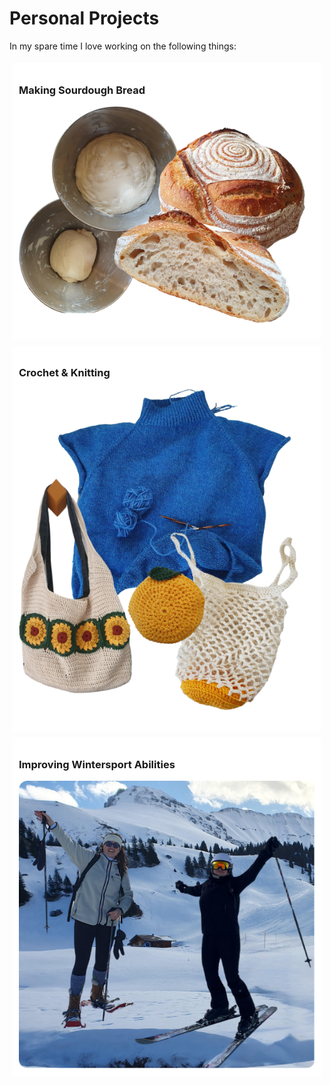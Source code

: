 <!-- <style>
    .custom-font {
        /* font-family: Georgia, serif; */
        color: #f5d3e9;
    }
    .container {
        display: flex;
    }
    .column {
    flex: 33.33%;
    padding: 10px;
  }
</style> -->
<style>
  .container {
    display: flex;
    flex-wrap: wrap;
    justify-content: space-between;
  }
  .column {
    background-color: #FFFFFF;
    padding: 10px;
    margin: 5px;
    flex: 1;
    min-width: 250px; /* Minimum width to ensure columns stack on smaller screens */
  }
  .column img {
    width: 100%;
    max-width: 100%;
    height: auto;
  }
  @media (max-width: 768px) {
    .column {
      flex-basis: 100%;
    }
  }
</style>

# Personal Projects

In my spare time I love working on the following things: 
 <!-- style="text-align: center;" -->

<div class="container">
    <div class="column" style="background-color:#FFFFFF;">
        <h3> Making Sourdough Bread </h3>
        <img src="..\images\sourdough.png" alt="Emma" style="width: 100%; max-width: 100%;" />
    </div>
    <div class="column" style="background-color:#FFFFFF;">
    <h3> Crochet & Knitting </h3>
        <img src="..\images\crochet.png" alt="Emma" style="width: 100%; max-width: 100%;" />
    </div>
    <div class="column" style="background-color:#FFFFFF;">
    <h3> Improving Wintersport Abilities </h3>
        <img src="..\images\wintersport.png" alt="Emma" style="width: 100%; max-width: 100%;" />
    </div>
</div>


<!-- <a href="../index.md">Back to main page </a> -->
